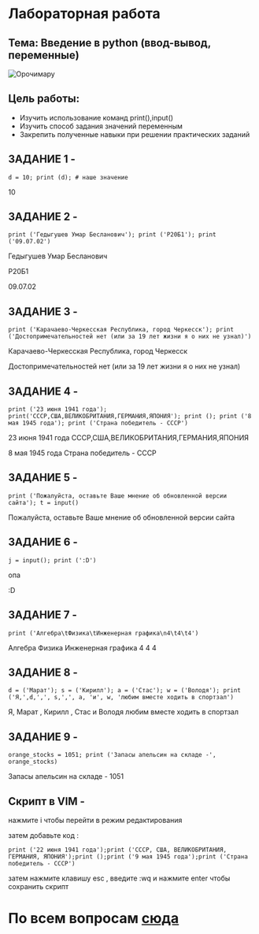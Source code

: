 # Лабораторная работа
## Тема: Введение в python (ввод-вывод, переменные)

![Орочимару](https://office-guru.ru/wp-content/uploads/2021/05/regular26.jpeg)

## Цель работы:
* Изучить использование команд print(),input()
* Изучить способ задания значений переменным
* Закрепить полученные навыки при решении практических заданий

## ЗАДАНИЕ 1 -

`d = 10; print (d); # наше значение` 

10

## ЗАДАНИЕ 2 - 

`print ('Гедыгушев Умар Бесланович'); print ('Р20Б1'); print ('09.07.02')`

Гедыгушев Умар Бесланович

Р20Б1

09.07.02

## ЗАДАНИЕ 3 - 

`print ('Карачаево-Черкесская Республика, город Черкесск'); print ('Достопримечательностей нет (или за 19 лет жизни я о них не узнал)')`

Карачаево-Черкесская Республика, город Черкесск

Достопримечательностей нет (или за 19 лет жизни я о них не узнал)

## ЗАДАНИЕ 4 - 

`print ('23 июня 1941 года'); print('СССР,США,ВЕЛИКОБРИТАНИЯ,ГЕРМАНИЯ,ЯПОНИЯ'); print (); print ('8 мая 1945 года'); print ('Страна победитель - СССР')`

23 июня 1941 года
СССР,США,ВЕЛИКОБРИТАНИЯ,ГЕРМАНИЯ,ЯПОНИЯ

8 мая 1945 года
Страна победитель - СССР

## ЗАДАНИЕ 5 - 

`print ('Пожалуйста, оставьте Ваше мнение об обновленной версии сайта'); t = input()`

Пожалуйста, оставьте Ваше мнение об обновленной версии сайта

## ЗАДАНИЕ 6 - 

`j = input(); print (':D')`

опа

:D

## ЗАДАНИЕ 7 - 

`print ('Алгебра\tФизика\tИнженерная графика\n4\t4\t4')`

Алгебра Физика  Инженерная графика
4       4       4

## ЗАДАНИЕ 8 - 

`d = ('Марат'); s = ('Кирилл'); a = ('Стас'); w = ('Володя'); print ('Я,',d,',', s,',', a, 'и', w, 'любим вместе ходить в спортзал')`

Я, Марат , Кирилл , Стас и Володя любим вместе ходить в спортзал

## ЗАДАНИЕ 9 - 

`orange_stocks = 1051; print ('Запасы апельсин на складе -', orange_stocks)`

Запасы апельсин на складе - 1051
 
## Скрипт в VIM -  

нажмите i чтобы перейти в режим редактирования

затем добавьте код : 

`print ('22 июня 1941 года');print ('СССР, США, ВЕЛИКОБРИТАНИЯ, ГЕРМАНИЯ, ЯПОНИЯ');print ();print ('9 мая 1945 года');print ('Страна победитель - СССР') `

затем нажмите клавишу esc , введите :wq и нажмите enter чтобы сохранить скрипт

# По всем вопросам [сюда](https://t.me/Zeusjaber)

